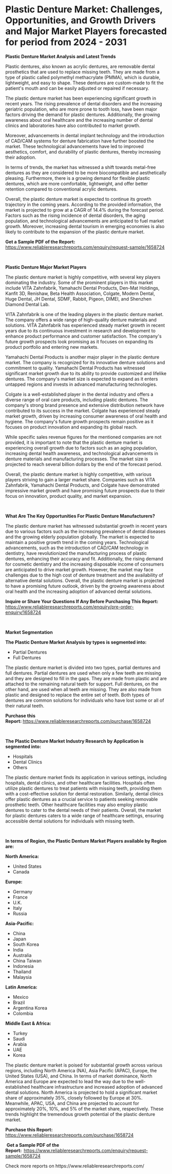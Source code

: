 <p><h1>Plastic Denture Market: Challenges, Opportunities, and Growth Drivers and Major Market Players forecasted for period from 2024 - 2031</h1></p><p><strong>Plastic Denture Market Analysis and Latest Trends</strong></p>
<p><p>Plastic dentures, also known as acrylic dentures, are removable dental prosthetics that are used to replace missing teeth. They are made from a type of plastic called polymethyl methacrylate (PMMA), which is durable, lightweight, and easy to shape. These dentures are custom-made to fit the patient's mouth and can be easily adjusted or repaired if necessary.</p><p>The plastic denture market has been experiencing significant growth in recent years. The rising prevalence of dental disorders and the increasing geriatric population, who are more prone to tooth loss, have been major factors driving the demand for plastic dentures. Additionally, the growing awareness about oral healthcare and the increasing number of dental clinics and laboratories have also contributed to market growth.</p><p>Moreover, advancements in dental implant technology and the introduction of CAD/CAM systems for denture fabrication have further boosted the market. These technological advancements have led to improved aesthetics, comfort, and durability of plastic dentures, thereby increasing their adoption.</p><p>In terms of trends, the market has witnessed a shift towards metal-free dentures as they are considered to be more biocompatible and aesthetically pleasing. Furthermore, there is a growing demand for flexible plastic dentures, which are more comfortable, lightweight, and offer better retention compared to conventional acrylic dentures.</p><p>Overall, the plastic denture market is expected to continue its growth trajectory in the coming years. According to the provided information, the market is projected to grow at a CAGR of 14.4% during the forecast period. Factors such as the rising incidence of dental disorders, the aging population, and technological advancements are anticipated to fuel market growth. Moreover, increasing dental tourism in emerging economies is also likely to contribute to the expansion of the plastic denture market.</p></p>
<p><strong>Get a Sample PDF of the Report:&nbsp;</strong> <a href="https://www.reliableresearchreports.com/enquiry/request-sample/1658724">https://www.reliableresearchreports.com/enquiry/request-sample/1658724</a></p>
<p>&nbsp;</p>
<p><strong>Plastic Denture Major Market Players</strong></p>
<p><p>The plastic denture market is highly competitive, with several key players dominating the industry. Some of the prominent players in this market include VITA Zahnfabrik, Yamahachi Dental Products, Den-Mat Holdings, Kanfit 3D, Renishaw, Beta Health Association, Colgate, Modern Dental, Huge Dental, JH Dental, SDMF, Rabbit, Pigeon, DIMEI, and Shenzhen Diamond Dental Lab.</p><p>VITA Zahnfabrik is one of the leading players in the plastic denture market. The company offers a wide range of high-quality denture materials and solutions. VITA Zahnfabrik has experienced steady market growth in recent years due to its continuous investment in research and development to enhance product performance and customer satisfaction. The company's future growth prospects look promising as it focuses on expanding its product portfolio and entering new markets.</p><p>Yamahachi Dental Products is another major player in the plastic denture market. The company is recognized for its innovative denture solutions and commitment to quality. Yamahachi Dental Products has witnessed significant market growth due to its ability to provide customized and lifelike dentures. The company's market size is expected to expand as it enters untapped regions and invests in advanced manufacturing technologies.</p><p>Colgate is a well-established player in the dental industry and offers a diverse range of oral care products, including plastic dentures. The company's strong brand presence and extensive distribution network have contributed to its success in the market. Colgate has experienced steady market growth, driven by increasing consumer awareness of oral health and hygiene. The company's future growth prospects remain positive as it focuses on product innovation and expanding its global reach.</p><p>While specific sales revenue figures for the mentioned companies are not provided, it is important to note that the plastic denture market is experiencing overall growth due to factors such as an aging population, increasing dental health awareness, and technological advancements in denture materials and manufacturing processes. The market size is projected to reach several billion dollars by the end of the forecast period.</p><p>Overall, the plastic denture market is highly competitive, with various players striving to gain a larger market share. Companies such as VITA Zahnfabrik, Yamahachi Dental Products, and Colgate have demonstrated impressive market growth and have promising future prospects due to their focus on innovation, product quality, and market expansion.</p></p>
<p>&nbsp;</p>
<p><strong>What Are The Key Opportunities For Plastic Denture Manufacturers?</strong></p>
<p><p>The plastic denture market has witnessed substantial growth in recent years due to various factors such as the increasing prevalence of dental diseases and the growing elderly population globally. The market is expected to maintain a positive growth trend in the coming years. Technological advancements, such as the introduction of CAD/CAM technology in dentistry, have revolutionized the manufacturing process of plastic dentures, enhancing their accuracy and fit. Additionally, the rising demand for cosmetic dentistry and the increasing disposable income of consumers are anticipated to drive market growth. However, the market may face challenges due to the high cost of denture treatment and the availability of alternative dental solutions. Overall, the plastic denture market is projected to have a promising future outlook, driven by the growing awareness about oral health and the increasing adoption of advanced dental solutions.</p></p>
<p><strong>Inquire or Share Your Questions If Any Before Purchasing This Report:</strong> <a href="https://www.reliableresearchreports.com/enquiry/pre-order-enquiry/1658724">https://www.reliableresearchreports.com/enquiry/pre-order-enquiry/1658724</a></p>
<p>&nbsp;</p>
<p><strong>Market Segmentation</strong></p>
<p><strong>The Plastic Denture Market Analysis by types is segmented into:</strong></p>
<p><ul><li>Partial Dentures</li><li>Full Dentures</li></ul></p>
<p><p>The plastic denture market is divided into two types, partial dentures and full dentures. Partial dentures are used when only a few teeth are missing and they are designed to fill in the gaps. They are made from plastic and are attached to the remaining natural teeth for support. Full dentures, on the other hand, are used when all teeth are missing. They are also made from plastic and designed to replace the entire set of teeth. Both types of dentures are common solutions for individuals who have lost some or all of their natural teeth.</p></p>
<p><strong>Purchase this Report:&nbsp;</strong><a href="https://www.reliableresearchreports.com/purchase/1658724">https://www.reliableresearchreports.com/purchase/1658724</a></p>
<p>&nbsp;</p>
<p><strong>The Plastic Denture Market Industry Research by Application is segmented into:</strong></p>
<p><ul><li>Hospitals</li><li>Dental Clinics</li><li>Others</li></ul></p>
<p><p>The plastic denture market finds its application in various settings, including hospitals, dental clinics, and other healthcare facilities. Hospitals often utilize plastic dentures to treat patients with missing teeth, providing them with a cost-effective solution for dental restoration. Similarly, dental clinics offer plastic dentures as a crucial service to patients seeking removable prosthetic teeth. Other healthcare facilities may also employ plastic dentures to cater to the dental needs of their patients. Overall, the market for plastic dentures caters to a wide range of healthcare settings, ensuring accessible dental solutions for individuals with missing teeth.</p></p>
<p>&nbsp;</p>
<p><strong>In terms of Region, the Plastic Denture Market Players available by Region are:</strong></p>
<p>
    <p> <strong> North America: </strong>
        <ul>
            <li>United States</li>
            <li>Canada</li>
        </ul>
        </p> 
    <p> <strong> Europe: </strong>
        <ul>
            <li>Germany</li>
            <li>France</li>
            <li>U.K.</li>
            <li>Italy</li>
            <li>Russia</li>
        </ul>
        </p> 
    <p> <strong> Asia-Pacific: </strong>
        <ul>
            <li>China</li>
            <li>Japan</li>
            <li>South Korea</li>
            <li>India</li>
            <li>Australia</li>
            <li>China Taiwan</li>
            <li>Indonesia</li>
            <li>Thailand</li>
            <li>Malaysia</li>
        </ul>
        </p> 
    <p> <strong> Latin America: </strong>
        <ul>
            <li>Mexico</li>
            <li>Brazil</li>
            <li>Argentina Korea</li>
            <li>Colombia</li>
        </ul>
        </p> 
    <p> <strong> Middle East & Africa: </strong>
        <ul>
            <li>Turkey</li>
            <li>Saudi</li>
            <li>Arabia</li>
            <li>UAE</li>
            <li>Korea</li>
        </ul>
    </p>
    </p>
<p><p>The plastic denture market is poised for substantial growth across various regions, including North America (NA), Asia Pacific (APAC), Europe, the United States (USA), and China. In terms of market dominance, North America and Europe are expected to lead the way due to the well-established healthcare infrastructure and increased adoption of advanced dental solutions. North America is projected to hold a significant market share of approximately 35%, closely followed by Europe at 30%. Meanwhile, APAC, USA, and China are projected to account for approximately 20%, 10%, and 5% of the market share, respectively. These trends highlight the tremendous growth potential of the plastic denture market.</p></p>
<p><strong>Purchase this Report: </strong><a href="https://www.reliableresearchreports.com/purchase/1658724">https://www.reliableresearchreports.com/purchase/1658724</a></p>
<p>&nbsp;<strong>Get a Sample PDF of the Report:&nbsp;&nbsp;</strong><a href="https://www.reliableresearchreports.com/enquiry/request-sample/1658724">https://www.reliableresearchreports.com/enquiry/request-sample/1658724</a></p>
<p><strong></strong></p>
<p>Check more reports on https://www.reliableresearchreports.com/</p>